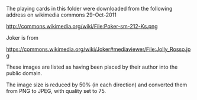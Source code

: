 The playing cards in this folder were downloaded from
the following address on wikimedia commons 29-Oct-2011

http://commons.wikimedia.org/wiki/File:Poker-sm-212-Ks.png

Joker is from

https://commons.wikimedia.org/wiki/Joker#mediaviewer/File:Jolly_Rosso.jpg

These images are listed as having been placed by their
author into the public domain.

The image size is reduced by 50% (in each direction) and
converted them from PNG to JPEG, with quality set to 75.
